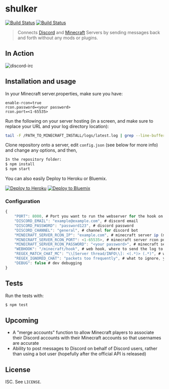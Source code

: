 # shulker

[![Build Status](https://david-dm.org/destruc7i0n/shulker.svg)](https://david-dm.org/destruc7i0n/shulker)
[![Build Status](https://travis-ci.org/destruc7i0n/shulker.svg?branch=master)](https://travis-ci.org/destruc7i0n/shulker)

> Connects [Discord](https://discordapp.com/) and [Minecraft](https://minecraft.net) Servers by sending messages back and forth without any mods or plugins.

## In Action
![discord-irc](http://i.giphy.com/6yj4FRw3XZt6M.gif)

## Installation and usage

In your Minecraft server.properties, make sure you have:
```
enable-rcon=true
rcon.password=<your password>
rcon.port=<1-65535>
```

Run the following on your server hosting (in a screen, and make sure to replace your URL and your log directory location):

``` sh
tail -F /PATH_TO_MINECRAFT_INSTALL/logs/latest.log | grep --line-buffered ": <" | while read x ; do echo -ne $x | curl -X POST -d @- https://YOUR_URL/minecraft/hook ; done
```

Clone repository onto a server, edit ```config.json``` (see below for more info) and change any options, and then,
```bash
In the repository folder:
$ npm install
$ npm start
```
You can also easily Deploy to Heroku or Bluemix.

[![Deploy to Heroku](https://www.herokucdn.com/deploy/button.png)](https://heroku.com/deploy)
[![Deploy to Bluemix](https://bluemix.net/deploy/button.png)](https://bluemix.net/deploy?repository=https://github.com/destruc7i0n/shulker)


### Configuration
```js
{
    "PORT": 8000, # Port you want to run the webserver for the hook on
    "DISCORD_EMAIL": "example@example.com", # discord email
    "DISCORD_PASSWORD": "password123", # discord password
    "DISCORD_CHANNEL": "general", # channel for discord bot
    "MINECRAFT_SERVER_RCON_IP": "example.com", # minecraft server ip (make sure you have enabled rcon)
    "MINECRAFT_SERVER_RCON_PORT": <1-65535>, # minecraft server rcon port 
    "MINECRAFT_SERVER_RCON_PASSWORD": "<your password>", # minecraft server rcon password
    "WEBHOOK": "/minecraft/hook", # web hook, where to send the log to
    "REGEX_MATCH_CHAT_MC": "\\[Server thread/INFO\\]: <(.*)> (.*)", # what to match for chat (best to leave as default)
    "REGEX_IGNORED_CHAT": "packets too frequently", # what to ignore, you can put any regex for swear words for example and it will be ignored
    "DEBUG": false # dev debugging
}
```


## Tests
Run the tests with:
```bash
$ npm test
```

## Upcoming
* A "merge accounts" function to allow Minecraft players to associate their Discord accounts with their Minecraft accounts so that usernames are accurate
* Ability to post messages to Discord on behalf of Discord users, rather than using a bot user (hopefully after the official API is released)

## License

ISC. See `LICENSE`.
